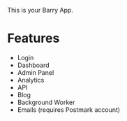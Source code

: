 This is your Barry App. 

# Features
* Login 
* Dashboard 
* Admin Panel 
* Analytics 
* API 
* Blog 
* Background Worker 
* Emails (requires Postmark account)
